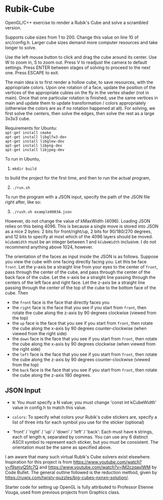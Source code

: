 # Rubik-Cube

OpenGL/C++ exercise to render a Rubik's Cube and solve a scrambled version.

Supports cube sizes from 1 to 200. Change this value on line 10 of src/config.h. Larger cube sizes demand more computer resources and take longer to solve.

Use the left mouse button to click and drag the cube around its center. Use W to zoom in, S to zoom out. Press V to readjust the camera to default settings. Press ENTER between stages of solving to proceed to the next one. Press ESCAPE to exit.

The main idea is to first render a hollow cube, to save resources, with the appriopriate colors. Upon one rotation of a face, update the position of the vertices of the appropriate cubies on the fly in the vertex shader (not in main). Once that one particular rotation is finished, use the same vertices in main and update them to update transformation / colors appropriately (otherwise the colors are as if no rotation happened at all). For solving, we first solve the centers, then solve the edges, then solve the rest as a large 3x3x3 cube. 

Requirements for Ubuntu:\
`apt-get install cmake`\
`apt-get install libglfw3-dev`\
`apt-get install libglew-dev`\
`apt-get install libpng-dev`\
`apt-get install libjpeg-dev`

To run in Ubuntu, 
1. `mkdir build`

to build the project for the first time, and then to run the actual program,

2. `./run.sh`

To run the program with a JSON input, specify the path of the JSON file right after, like so:

3. `./rush.sh example0003A.json`

However, do not change the value of kMaxWidth (4096). Loading JSON relies on this being 4096. This is because a single move is stored into JSON as a nice 2 bytes: 2 bits for front/right/up, 2 bits for 90/180/270 degrees, and 12 bits to specify at most which of the 4096 layers should be moved. `kCubeWidth` must be an integer between 1 and `kCubeWidth` inclusive. I do not recommend anything above 1024, however.

The orientation of the faces as input inside the JSON is as follows. Suppose you view the cube with one facing directly facing you. Let this be face `front`. Let the y-axis be a straight line from your eyes to the center of `front`, pass through the center of the cube, and pass through the center of the back face of the cube. Let the x-axis be a straight line passing through the centers of the left face and right face. Let the z-axis be a straight line passing through the center of the top of the cube to the bottom face of the cube. Then

* the `front` face is the face that directly faces you
* the `right` face is the face that you see if you start from `front`, then rotate the cube along the z-axis by 90 degrees clockwise (viewed from the top)
* the `up` face is the face that you see if you start from `front`, then rotate the cube along the x-axis by 90 degrees counter-clockwise (when viewed from the right side)
* the `down` face is the face that you see if you start from `front`, then rotate the cube along the x-axis by 90 degrees clockwise (when viewed from the right side)
* the `left` face is the face that you see if you start from `front`, then rotate the cube along the z-axis by 90 degrees counter-clockwise (viewed from the top)
* the `back` face is the face that you see if you start from `front`, then rotate the cube along the z-axis 180 degrees.

## JSON Input
* `N`: You must specify a N value; you must change 'const int kCubeWidth' value in config.h to match this value.

* `colors`: To specify what colors your Rubik's cube stickers are, specify a list of three ints for each symbol you use for the sticker (optional)

* 'front' / 'right' / 'up' / 'down' / 'left' / 'back': Each must have `N` strings, each of length `N`, separated by commas. You can use any 6 distinct ASCII symbol to represent each sticker, but you must be consistent. The orientation must be the same as specified above. 


I am aware that many such virtual Rubik's Cube solvers exist elsewhere. Inspiration for this project is from https://www.youtube.com/watch?v=f9smvQ5fc7Q and https://www.youtube.com/watch?v=IM2czqavlWM by Code Bullet. The general outline followed is the reduction method, given by https://ruwix.com/twisty-puzzles/big-cubes-nxnxn-solution/. 

Starter code for setting up OpenGL is fully attributed to Professor Etienne Vouga, used from previous projects from Graphics class.
